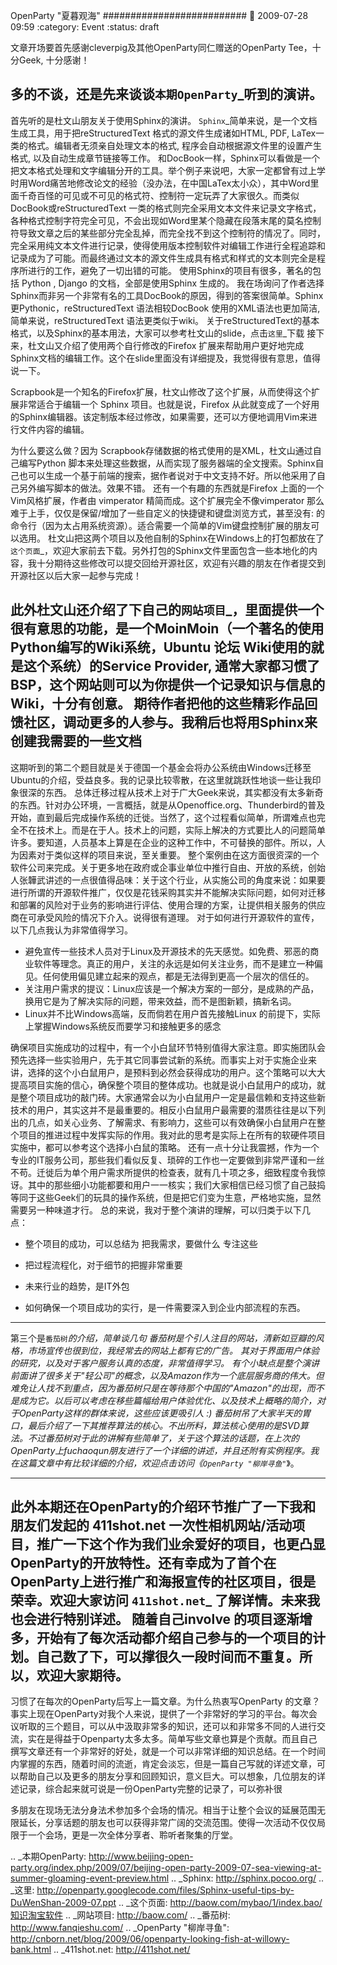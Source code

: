 OpenParty &quot;夏暮观海&quot;
##########################
:date: 2009-07-28 09:59
:category: Event
:status: draft

文章开场要首先感谢cleverpig及其他OpenParty同仁赠送的OpenParty Tee，十分Geek, 十分感谢！

多的不谈，还是先来谈谈`本期OpenParty`_听到的演讲。
---
首先听的是杜文山朋友关于使用Sphinx的演讲。
`Sphinx`_简单来说，是一个文档生成工具，用于把reStructuredText 格式的源文件生成诸如HTML, PDF,
LaTex一类的格式。编辑者无须亲自处理文本的格式, 程序会自动根据源文件里的设置产生格式, 以及自动生成章节链接等工作。
和DocBook一样，Sphinx可以看做是一个把文本格式处理和文字编辑分开的工具。举个例子来说吧，大家一定都曾有过上学时用Word痛苦地修改论文的经验（没办法，在中国LaTex太小众），其中Word里面千奇百怪的可见或不可见的格式符、控制符一定玩弄了大家很久。而类似DocBook或reStructuredText
一类的格式则完全采用文本文件来记录文字格式，各种格式控制字符完全可见，不会出现如Word里某个隐藏在段落末尾的莫名控制符导致文章之后的某些部分完全乱掉，而完全找不到这个控制符的情况了。同时，完全采用纯文本文件进行记录，使得使用版本控制软件对编辑工作进行全程追踪和记录成为了可能。而最终通过文本的源文件生成具有格式和样式的文本则完全是程序所进行的工作，避免了一切出错的可能。
使用Sphinx的项目有很多，著名的包括 Python , Django 的文档，全部是使用Sphinx 生成的。
我在场询问了作者选择Sphinx而非另一个非常有名的工具DocBook的原因，得到的答案很简单。Sphinx更Pythonic，reStructuredText
语法相较DocBook 使用的XML语法也更加简洁, 简单来说，reStructuredText 语法更类似于wiki。
关于reStructuredText的基本格式，以及Sphinx的基本用法，大家可以参考杜文山的slide，点击`这里`_下载
接下来，杜文山又介绍了使用两个自行修改的Firefox
扩展来帮助用户更好地完成Sphinx文档的编辑工作。这个在slide里面没有详细提及，我觉得很有意思，值得说一下。

Scrapbook是一个知名的Firefox扩展，杜文山修改了这个扩展，从而使得这个扩展非常适合于编辑一个 Sphinx
项目。也就是说，Firefox
从此就变成了一个好用的Sphinx编辑器。该定制版本经过修改，如果需要，还可以方便地调用Vim来进行文件内容的编辑。

为什么要这么做？因为 Scrapbook存储数据的格式使用的是XML，杜文山通过自己编写Python
脚本来处理这些数据，从而实现了服务器端的全文搜索。Sphinx自己也可以生成一个基于前端的搜索，据作者说对于中文支持不好。所以他采用了自己另外编写脚本的做法。效果不错。
还有一个有趣的东西就是Firefox 上面的一个Vim风格扩展，作者由 vimperator 精简而成。这个扩展完全不像vimperator
 那么难于上手，仅仅是保留/增加了一些自定义的快捷键和键盘浏览方式，甚至没有:
 的命令行（因为太占用系统资源）。适合需要一个简单的Vim键盘控制扩展的朋友可以选用。
杜文山把这两个项目以及他自制的Sphinx在Windows上的打包都放在了`这个页面`_，欢迎大家前去下载。另外打包的Sphinx文件里面包含一些本地化的内容，我十分期待这些修改可以提交回给开源社区，欢迎有兴趣的朋友在作者提交到开源社区以后大家一起参与完成！

此外杜文山还介绍了下自己的`网站项目`_，里面提供一个很有意思的功能，是一个MoinMoin（一个著名的使用Python编写的Wiki系统，Ubuntu
论坛 Wiki使用的就是这个系统）的Service Provider,
通常大家都习惯了BSP，这个网站则可以为你提供一个记录知识与信息的Wiki，十分有创意。
期待作者把他的这些精彩作品回馈社区，调动更多的人参与。我稍后也将用Sphinx来创建我需要的一些文档
---
这期听到的第二个题目就是关于德国一个基金会将办公系统由Windows迁移至Ubuntu的介绍，受益良多。我的记录比较零散，在这里就跳跃性地谈一些让我印象很深的东西。
总体迁移过程从技术上对于广大Geek来说，其实都没有太多新奇的东西。针对办公环境，一言概括，就是从Openoffice.org、Thunderbird的普及开始，直到最后完成操作系统的迁徙。当然了，这个过程看似简单，所谓难点也完全不在技术上。而是在于人。技术上的问题，实际上解决的方式要比人的问题简单许多。要知道，人员基本上算是在企业的这种工作中，不可替换的部件。所以，人为因素对于类似这样的项目来说，至关重要。
整个案例由在这方面很资深的一个软件公司来完成。关于更多地在政府或企事业单位中推行自由、开放的系统，创始人张韡武讲述的一点很值得品味：关于这个行业，从实施公司的角度来说：如果要进行所谓的开源软件推广，仅仅是花钱采购其实并不能解决实际问题，如何对迁移和部署的风险对于业务的影响进行评估、使用合理的方案，让提供相关服务的供应商在可承受风险的情况下介入。说得很有道理。
对于如何进行开源软件的宣传，以下几点我认为非常值得学习。

-  避免宣传一些技术人员对于Linux及开源技术的先天感觉。如免费、邪恶的商业软件等理念。真正的用户，关注的永远是如何关注业务，而不是建立一种偏见。任何使用偏见建立起来的观点，都是无法得到更高一个层次的信任的。
-  关注用户需求的提议：Linux应该是一个解决方案的一部分，是成熟的产品，换用它是为了解决实际的问题，带来效益，而不是图新颖，搞新名词。
-  Linux并不比Windows高端，反而倘若在用户首先接触Linux 的前提下，实际上掌握Windows系统反而要学习和接触更多的感念

确保项目实施成功的过程中，有一个小白鼠环节特别值得大家注意。即实施团队会预先选择一些实验用户，先于其它同事尝试新的系统。而事实上对于实施企业来讲，选择的这个小白鼠用户，是预料到必然会获得成功的用户。这个策略可以大大提高项目实施的信心，确保整个项目的整体成功。也就是说小白鼠用户的成功，就是整个项目成功的敲门砖。大家通常会以为小白鼠用户一定是最信赖和支持这些新技术的用户，其实这并不是最重要的。相反小白鼠用户最需要的潜质往往是以下列出的几点，如关心业务、了解需求、有影响力，这些可以有效确保小白鼠用户在整个项目的推进过程中发挥实际的作用。我对此的思考是实际上在所有的软硬件项目实施中，都可以参考这个选择小白鼠的策略。
还有一点十分让我震撼，作为一个专业的IT服务公司，那些我们看似反复、琐碎的工作也一定要做到非常严谨和一丝不苟。迁徙后为单个用户需求所提供的检查表，就有几十项之多，细致程度令我惊讶。其中的那些细小功能都要和用户一一核实；我们大家相信已经习惯了自己鼓捣等同于这些Geek们的玩具的操作系统，但是把它们变为生意，严格地实施，显然需要另一种味道才行。
总的来说，我对于整个演讲的理解，可以归类于以下几点：

-  整个项目的成功，可以总结为 把我需求，要做什么 专注这些
-  把过程流程化，对于细节的把握非常重要
-  未来行业的趋势，是IT外包

-  如何确保一个项目成功的实行，是一件需要深入到企业内部流程的东西。

---
第三个是`番茄树`_的介绍，简单谈几句
番茄树是个引人注目的网站，清新如豆瓣的风格，市场宣传也很到位，我经常去的网站上都有它的广告。
其对于界面用户体验的研究，以及对于客户服务认真的态度，非常值得学习。
有个小缺点是整个演讲前面讲了很多关于"轻公司"的概念，以及Amazon作为一个底层服务商的伟大。但难免让人找不到重点，因为番茄树只是在等待那个中国的"Amazon"的出现，而不是成为它。以后可以考虑在移些篇幅给用户体验优化、以及技术上概略的简介，对于OpenParty这样的群体来说，这些应该更吸引人
:)
番茄树吊了大家半天的胃口，最后介绍了一下其推荐算法的核心。不出所料，算法核心使用的是SVD算法。不过番茄树对于此的讲解有些简单了，关于这个算法的话题，在上次的OpenParty上fuchaoqun朋友进行了一个详细的讲述，并且还附有实例程序。我在这篇文章中有比较详细的介绍，欢迎点击访问《`OpenParty
"柳岸寻鱼"`_》。

---
此外本期还在OpenParty的介绍环节推广了一下我和朋友们发起的 411shot.net
一次性相机网站/活动项目，推广一下这个作为我们业余爱好的项目，也更凸显OpenParty的开放特性。还有幸成为了首个在OpenParty上进行推广和海报宣传的社区项目，很是荣幸。欢迎大家访问
`411shot.net`_ 了解详情。未来我也会进行特别详述。
随着自己involve
的项目逐渐增多，开始有了每次活动都介绍自己参与的一个项目的计划。自己数了下，可以撑很久一段时间而不重复。所以，欢迎大家期待。
---
习惯了在每次的OpenParty后写上一篇文章。为什么热衷写OpenParty
的文章？事实上现在OpenParty对我个人来说，提供了一个非常好的学习的平台。每次会议听取的三个题目，可以从中汲取非常多的知识，还可以和非常多不同的人进行交流，实在是得益于Openparty太多太多。简单写些文章也算是个贡献。而且自己撰写文章还有一个非常好的好处，就是一个可以非常详细的知识总结。在一个时间内掌握的东西，随着时间的流逝，肯定会淡忘，但是一篇自己写就的详述文章，可以帮助自己以及更多的朋友分享和回顾知识，意义巨大。可以想象，几位朋友的详述记录，综合起来就可说是一份OpenParty完整的记录了，可以弥补很

多朋友在现场无法分身法术参加多个会场的情况。相当于让整个会议的延展范围无限延长，分享话题的朋友也可以获得非常广阔的交流范围。使得一次活动不仅仅局限于一个会场，更是一次全体分享者、聆听者聚集的厅堂。

.. _本期OpenParty: http://www.beijing-open-party.org/index.php/2009/07/beijing-open-party-2009-07-sea-viewing-at-summer-gloaming-event-preview.html
.. _Sphinx: http://sphinx.pocoo.org/
.. _这里: http://openparty.googlecode.com/files/Sphinx-useful-tips-by-DuWenShan-2009-07.ppt
.. _这个页面: http://baow.com/mybao/1/index.bao/知识淘宝软件
.. _网站项目: http://baow.com/
.. _番茄树: http://www.fanqieshu.com/
.. _OpenParty
"柳岸寻鱼": http://cnborn.net/blog/2009/06/openparty-looking-fish-at-willowy-bank.html
.. _411shot.net: http://411shot.net/
